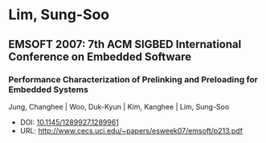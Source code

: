 # Lim, Sung-Soo

## EMSOFT 2007: 7th ACM SIGBED International Conference on Embedded Software

### Performance Characterization of Prelinking and Preloading for Embedded Systems
Jung, Changhee | Woo, Duk-Kyun | Kim, Kanghee | Lim, Sung-Soo
* DOI: [10.1145/1289927.1289961](https://doi.org/10.1145/1289927.1289961)
* URL: <http://www.cecs.uci.edu/~papers/esweek07/emsoft/p213.pdf>

